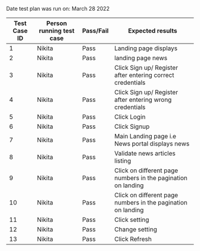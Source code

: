 Date test plan was run on: March 28 2022

| Test Case ID  | Person running test case  | Pass/Fail | Expected results |
| ------------- | -------------------- | ---------- | ------------- |
|1 |Nikita|Pass| Landing page displays	
|2|Nikita|Pass| landing page news	
|3 |Nikita|Pass|Click Sign up/ Register after entering correct credentials
|4 |Nikita|Pass| Click Sign up/ Register after entering wrong credentials	
|5 |Nikita| Pass |Click Login		
|6 |Nikita|Pass |Click Signup		
|7 |Nikita|Pass| Main Landing page i.e News portal displays news	
|8 |Nikita|Pass| Validate news articles listing	
|9 |Nikita|Pass| Click on different page numbers in the pagination on landing	
|10 |Nikita|Pass| Click on different page numbers in the pagination on landing	
|11 |Nikita|Pass| Click setting
|12 |Nikita|Pass| Change setting
|13 |Nikita|Pass | Click Refresh
